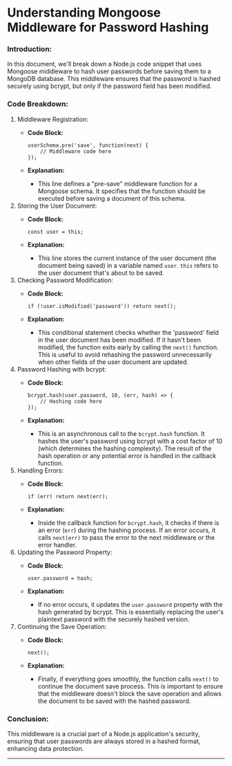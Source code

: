 # **Understanding Mongoose Middleware for Password Hashing**

### **Introduction:**

In this document, we'll break down a Node.js code snippet that uses Mongoose middleware to hash user passwords before saving them to a MongoDB database. This middleware ensures that the password is hashed securely using bcrypt, but only if the password field has been modified.

### **Code Breakdown:**

1. Middleware Registration:
    - **Code Block:**
        
        ```
        userSchema.pre('save', function(next) {
            // Middleware code here
        });
        
        ```
        
    - **Explanation:**
        - This line defines a "pre-save" middleware function for a Mongoose schema. It specifies that the function should be executed before saving a document of this schema.
2. Storing the User Document:
    - **Code Block:**
        
        ```
        const user = this;
        
        ```
        
    - **Explanation:**
        - This line stores the current instance of the user document (the document being saved) in a variable named `user`. `this` refers to the user document that's about to be saved.
3. Checking Password Modification:
    - **Code Block:**
        
        ```
        if (!user.isModified('password')) return next();
        
        ```
        
    - **Explanation:**
        - This conditional statement checks whether the 'password' field in the user document has been modified. If it hasn't been modified, the function exits early by calling the `next()` function. This is useful to avoid rehashing the password unnecessarily when other fields of the user document are updated.
4. Password Hashing with bcrypt:
    - **Code Block:**
        
        ```
        bcrypt.hash(user.password, 10, (err, hash) => {
            // Hashing code here
        });
        
        ```
        
    - **Explanation:**
        - This is an asynchronous call to the `bcrypt.hash` function. It hashes the user's password using bcrypt with a cost factor of 10 (which determines the hashing complexity). The result of the hash operation or any potential error is handled in the callback function.
5. Handling Errors:
    - **Code Block:**
        
        ```
        if (err) return next(err);
        
        ```
        
    - **Explanation:**
        - Inside the callback function for `bcrypt.hash`, it checks if there is an error (`err`) during the hashing process. If an error occurs, it calls `next(err)` to pass the error to the next middleware or the error handler.
6. Updating the Password Property:
    - **Code Block:**
        
        ```
        user.password = hash;
        
        ```
        
    - **Explanation:**
        - If no error occurs, it updates the `user.password` property with the hash generated by bcrypt. This is essentially replacing the user's plaintext password with the securely hashed version.
7. Continuing the Save Operation:
    - **Code Block:**
        
        ```
        next();
        
        ```
        
    - **Explanation:**
        - Finally, if everything goes smoothly, the function calls `next()` to continue the document save process. This is important to ensure that the middleware doesn't block the save operation and allows the document to be saved with the hashed password.

### **Conclusion:**

This middleware is a crucial part of a Node.js application's security, ensuring that user passwords are always stored in a hashed format, enhancing data protection.

---